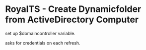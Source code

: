 # RoyalTS - Create Dynamicfolder from ActiveDirectory Computer

set up $domaincontroller variable.

asks for credentials on each refresh.
